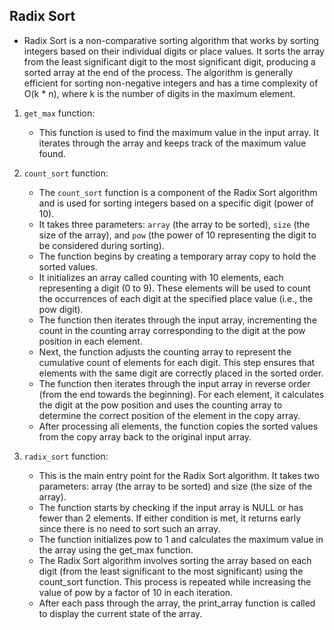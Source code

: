 ## Radix Sort

* Radix Sort is a non-comparative sorting algorithm that works by sorting integers based on their individual digits or place values. It sorts the array from the least significant digit to the most significant digit, producing a sorted array at the end of the process. The algorithm is generally efficient for sorting non-negative integers and has a time complexity of O(k * n), where k is the number of digits in the maximum element.

1. `get_max` function:
	- This function is used to find the maximum value in the input array. It iterates through the array and keeps track of the maximum value found.

2. `count_sort` function:
	- The `count_sort` function is a component of the Radix Sort algorithm and is used for sorting integers based on a specific digit (power of 10).
	- It takes three parameters: `array` (the array to be sorted), `size` (the size of the array), and `pow` (the power of 10 representing the digit to be considered during sorting).
	- The function begins by creating a temporary array copy to hold the sorted values.
	- It initializes an array called counting with 10 elements, each representing a digit (0 to 9). These elements will be used to count the occurrences of each digit at the specified place value (i.e., the pow digit).
	- The function then iterates through the input array, incrementing the count in the counting array corresponding to the digit at the pow position in each element.
	- Next, the function adjusts the counting array to represent the cumulative count of elements for each digit. This step ensures that elements with the same digit are correctly placed in the sorted order.
	- The function then iterates through the input array in reverse order (from the end towards the beginning). For each element, it calculates the digit at the pow position and uses the counting array to determine the correct position of the element in the copy array.
	- After processing all elements, the function copies the sorted values from the copy array back to the original input array.

3. `radix_sort` function:
	- This is the main entry point for the Radix Sort algorithm. It takes two parameters: array (the array to be sorted) and size (the size of the array).
	- The function starts by checking if the input array is NULL or has fewer than 2 elements. If either condition is met, it returns early since there is no need to sort such an array.
	- The function initializes pow to 1 and calculates the maximum value in the array using the get_max function.
	- The Radix Sort algorithm involves sorting the array based on each digit (from the least significant to the most significant) using the count_sort function. This process is repeated while increasing the value of pow by a factor of 10 in each iteration.
	- After each pass through the array, the print_array function is called to display the current state of the array.
